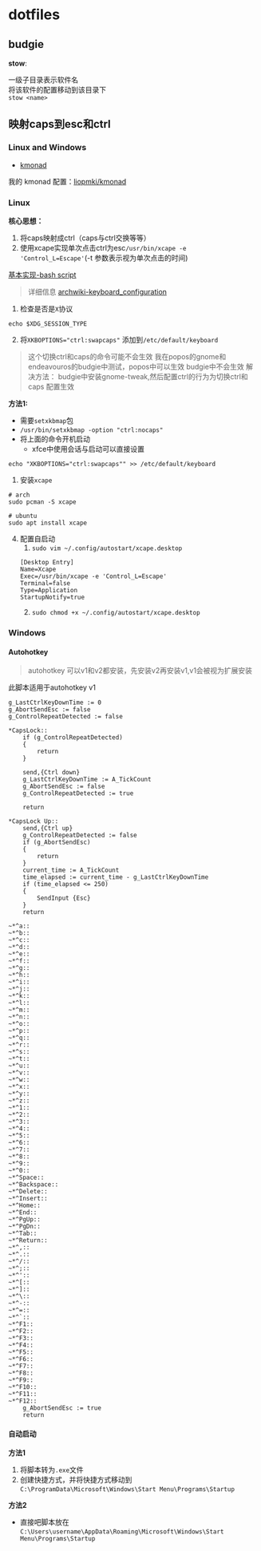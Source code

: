 # dotfiles

## budgie

**stow**:

一级子目录表示软件名  
将该软件的配置移动到该目录下  
`stow <name>`  

## 映射caps到esc和ctrl

### Linux and Windows

- [kmonad](https://github.com/kmonad/kmonad)

我的 kmonad 配置：[liopmki/kmonad](https://github.com/liopmki/kmonad)

### Linux

**核心思想：**
1. 将caps映射成ctrl（caps与ctrl交换等等）
2. 使用xcape实现单次点击ctrl为esc`/usr/bin/xcape -e 'Control_L=Escape'`(-t 参数表示视为单次点击的时间)

[基本实现-bash script](./caps2escAndctrl.sh)

> 详细信息 [archwiki-keyboard_configuration](https://wiki.archlinux.org/title/Xorg/Keyboard_configuration#One-click_key_functions)
  
1. 检查是否是`X`协议

```shell
echo $XDG_SESSION_TYPE
```
2. 将`XKBOPTIONS="ctrl:swapcaps"` 添加到`/etc/default/keyboard`

> 这个切换ctrl和caps的命令可能不会生效
> 我在popos的gnome和endeavouros的budgie中测试，popos中可以生效
> budgie中不会生效
> 解决方法： budgie中安装gnome-tweak,然后配置ctrl的行为为切换ctrl和caps
> 配置生效

**方法1:**
- 需要`setxkbmap`包
- `/usr/bin/setxkbmap -option "ctrl:nocaps"`
- 将上面的命令开机启动
    - xfce中使用会话与启动可以直接设置

```shell
echo "XKBOPTIONS="ctrl:swapcaps"" >> /etc/default/keyboard
```
1. 安装`xcape`

```shell
# arch
sudo pcman -S xcape

# ubuntu
sudo apt install xcape
```
4. 配置自启动
    1. `sudo vim ~/.config/autostart/xcape.desktop`
      ```desktop
      [Desktop Entry]
      Name=Xcape
      Exec=/usr/bin/xcape -e 'Control_L=Escape'
      Terminal=false
      Type=Application
      StartupNotify=true
      ```
    2. `sudo chmod +x ~/.config/autostart/xcape.desktop`
    
### Windows

#### Autohotkey

> autohotkey 可以v1和v2都安装，先安装v2再安装v1,v1会被视为扩展安装

此脚本适用于autohotkey v1

```
g_LastCtrlKeyDownTime := 0
g_AbortSendEsc := false
g_ControlRepeatDetected := false

*CapsLock::
    if (g_ControlRepeatDetected)
    {
        return
    }

    send,{Ctrl down}
    g_LastCtrlKeyDownTime := A_TickCount
    g_AbortSendEsc := false
    g_ControlRepeatDetected := true

    return

*CapsLock Up::
    send,{Ctrl up}
    g_ControlRepeatDetected := false
    if (g_AbortSendEsc)
    {
        return
    }
    current_time := A_TickCount
    time_elapsed := current_time - g_LastCtrlKeyDownTime
    if (time_elapsed <= 250)
    {
        SendInput {Esc}
    }
    return

~*^a::
~*^b::
~*^c::
~*^d::
~*^e::
~*^f::
~*^g::
~*^h::
~*^i::
~*^j::
~*^k::
~*^l::
~*^m::
~*^n::
~*^o::
~*^p::
~*^q::
~*^r::
~*^s::
~*^t::
~*^u::
~*^v::
~*^w::
~*^x::
~*^y::
~*^z::
~*^1::
~*^2::
~*^3::
~*^4::
~*^5::
~*^6::
~*^7::
~*^8::
~*^9::
~*^0::
~*^Space::
~*^Backspace::
~*^Delete::
~*^Insert::
~*^Home::
~*^End::
~*^PgUp::
~*^PgDn::
~*^Tab::
~*^Return::
~*^,::
~*^.::
~*^/::
~*^;::
~*^'::
~*^[::
~*^]::
~*^\::
~*^-::
~*^=::
~*^`::
~*^F1::
~*^F2::
~*^F3::
~*^F4::
~*^F5::
~*^F6::
~*^F7::
~*^F8::
~*^F9::
~*^F10::
~*^F11::
~*^F12::
    g_AbortSendEsc := true
    return
```

#### 自动启动

**方法1**
1. 将脚本转为`.exe`文件
2. 创建快捷方式，并将快捷方式移动到`C:\ProgramData\Microsoft\Windows\Start Menu\Programs\Startup`

**方法2**
- 直接吧脚本放在`C:\Users\username\AppData\Roaming\Microsoft\Windows\Start Menu\Programs\Startup`
